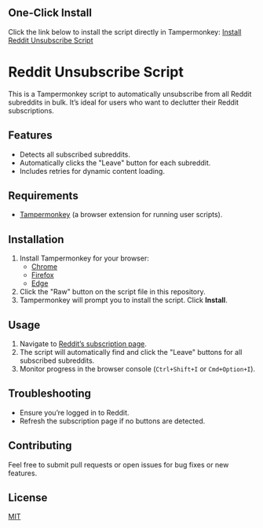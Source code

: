 ## One-Click Install
Click the link below to install the script directly in Tampermonkey:
[Install Reddit Unsubscribe Script](https://raw.githubusercontent.com/disbelief2389/reddit-unsubscribe-script/refs/heads/main/RedditUnsubscribeScript.js)

# Reddit Unsubscribe Script

This is a Tampermonkey script to automatically unsubscribe from all Reddit subreddits in bulk. It’s ideal for users who want to declutter their Reddit subscriptions.

## Features
- Detects all subscribed subreddits.
- Automatically clicks the "Leave" button for each subreddit.
- Includes retries for dynamic content loading.

## Requirements
- [Tampermonkey](https://www.tampermonkey.net/) (a browser extension for running user scripts).

## Installation
1. Install Tampermonkey for your browser:
   - [Chrome](https://chrome.google.com/webstore/detail/tampermonkey/dhdgffkkebhmkfjojejmpbldmpobfkfo)
   - [Firefox](https://addons.mozilla.org/en-US/firefox/addon/tampermonkey/)
   - [Edge](https://microsoftedge.microsoft.com/addons/detail/tampermonkey/dhdgffkkebhmkfjojejmpbldmpobfkfo)
2. Click the "Raw" button on the script file in this repository.
3. Tampermonkey will prompt you to install the script. Click **Install**.

## Usage
1. Navigate to [Reddit’s subscription page](https://www.reddit.com/subreddits).
2. The script will automatically find and click the "Leave" buttons for all subscribed subreddits.
3. Monitor progress in the browser console (`Ctrl+Shift+I` or `Cmd+Option+I`).

## Troubleshooting
- Ensure you’re logged in to Reddit.
- Refresh the subscription page if no buttons are detected.

## Contributing
Feel free to submit pull requests or open issues for bug fixes or new features.

## License
[MIT](LICENSE)
